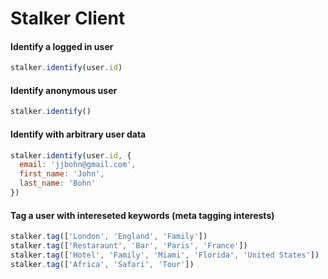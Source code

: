 # Stalker Client

#### Identify a logged in user

```javascript
stalker.identify(user.id)
```

#### Identify anonymous user

```javascript
stalker.identify()
```

#### Identify with arbitrary user data

```javascript
stalker.identify(user.id, {
  email: 'jjbohn@gmail.com',
  first_name: 'John',
  last_name: 'Bohn'
})
```

#### Tag a user with intereseted keywords (meta tagging interests)

```javascript
stalker.tag(['London', 'England', 'Family'])
stalker.tag(['Restaraunt', 'Bar', 'Paris', 'France'])
stalker.tag(['Hotel', 'Family', 'Miami', 'Florida', 'United States'])
stalker.tag(['Africa', 'Safari', 'Tour'])
```
